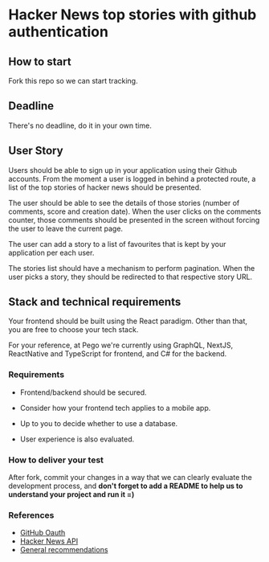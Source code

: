# Hacker News top stories with github authentication

## How to start
Fork this repo so we can start tracking.

## Deadline

There's no deadline, do it in your own time.

## User Story
Users should be able to sign up in your application using their Github accounts. From the moment a user is logged in behind a protected route, a list of the top stories of hacker news should be presented.

The user should be able to see the details of those stories (number of comments, score and creation date). When the user clicks on the comments counter, those comments should be presented in the screen without forcing the user to leave the current page.

The user can add a story to a list of favourites that is kept by your application per each user.

The stories list should have a mechanism to perform pagination. When the user picks a story, they should be redirected to that respective story URL.

## Stack and technical requirements
Your frontend should be built using the React paradigm. Other than that, you are free to choose your tech stack.

For your reference, at Pego we're currently using GraphQL, NextJS, ReactNative and TypeScript for frontend, and C# for the backend.

### Requirements

- Frontend/backend should be secured.

- Consider how your frontend tech applies to a mobile app.

- Up to you to decide whether to use a database.

- User experience is also evaluated.

### How to deliver your test

After fork, commit your changes in a way that we can clearly evaluate the development process, and **don't forget to add a README to help us to understand your project and run it =)**

### References
- [GitHub Oauth](https://developer.github.com/v3/oauth/)
- [Hacker News API](https://github.com/HackerNews/API)
- [General recommendations](README.md)

